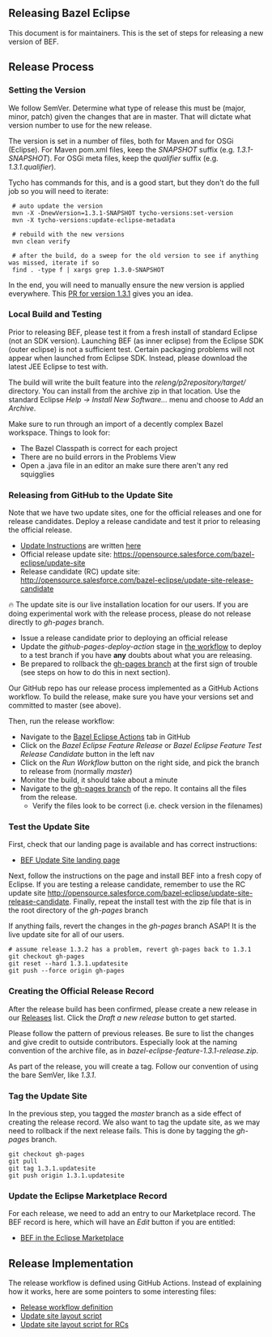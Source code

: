 ## Releasing Bazel Eclipse

This document is for maintainers.
This is the set of steps for releasing a new version of BEF.

## Release Process

### Setting the Version

We follow SemVer.
Determine what type of release this must be (major, minor, patch) given the changes
  that are in master.
That will dictate what version number to use for the new release.

The version is set in a number of files, both for Maven and for OSGi (Eclipse).
For Maven pom.xml files, keep the *SNAPSHOT* suffix (e.g. *1.3.1-SNAPSHOT*).
For OSGi meta files, keep the *qualifier* suffix (e.g. *1.3.1.qualifier*).

Tycho has commands for this, and is a good start, but they don't do the full job so you will need to iterate:
```
 # auto update the version
 mvn -X -DnewVersion=1.3.1-SNAPSHOT tycho-versions:set-version
 mvn -X tycho-versions:update-eclipse-metadata

 # rebuild with the new versions
 mvn clean verify

 # after the build, do a sweep for the old version to see if anything was missed, iterate if so
 find . -type f | xargs grep 1.3.0-SNAPSHOT
```

In the end, you will need to manually ensure the new version is applied everywhere.
This [PR for version 1.3.1](https://github.com/salesforce/bazel-eclipse/pull/225/files)
  gives you an idea.


### Local Build and Testing

Prior to releasing BEF, please test it from a fresh install of standard Eclipse (not an SDK version).
Launching BEF (as inner eclipse) from the Eclipse SDK (outer eclipse) is not a sufficient test.
Certain packaging problems will not appear when launched from Eclipse SDK.
Instead, please download the latest JEE Eclipse to test with.

The build will write the built feature into the _releng/p2repository/target/_ directory.
You can install from the archive zip in that location.
Use the standard Eclipse _Help -> Install New Software..._ menu and choose to _Add_ an _Archive_.

Make sure to run through an import of a decently complex Bazel workspace.
Things to look for:
- The Bazel Classpath is correct for each project
- There are no build errors in the Problems View
- Open a .java file in an editor an make sure there aren't any red squigglies

### Releasing from GitHub to the Update Site

Note that we have two update sites, one for the official releases and one for release candidates.
Deploy a release candidate and test it prior to releasing the official release.

- [Update Instructions](https://opensource.salesforce.com/bazel-eclipse/) are written [here](https://github.com/salesforce/bazel-eclipse/blob/master/.github/update-site-index.html)
- Official release update site: https://opensource.salesforce.com/bazel-eclipse/update-site
- Release candidate (RC) update site: http://opensource.salesforce.com/bazel-eclipse/update-site-release-candidate

:fire: The update site is our live installation location for our users. If you are doing
experimental work with the release process, please do not release directly to _gh-pages_
branch.

- Issue a release candidate prior to deploying an official release
- Update the _github-pages-deploy-action_ stage in
[the workflow](../../.github/workflows/build-release-deploy.yml) to deploy to a test
branch if you have **any** doubts about what you are releasing.
- Be prepared to rollback the [gh-pages branch](https://github.com/salesforce/bazel-eclipse/tree/gh-pages)
at the first sign of trouble (see steps on how to do this in next section).

Our GitHub repo has our release process implemented as a GitHub Actions workflow.
To build the release, make sure you have your versions set and committed to master (see above).

Then, run the release workflow:
 - Navigate to the [Bazel Eclipse Actions](https://github.com/salesforce/bazel-eclipse/actions) tab in GitHub
 - Click on the _Bazel Eclipse Feature Release_ or _Bazel Eclipse Feature Test Release Candidate_ button in the left nav
 - Click on the _Run Workflow_ button on the right side, and pick the branch to release from (normally _master_)
 - Monitor the build, it should take about a minute
 - Navigate to the [gh-pages branch](https://github.com/salesforce/bazel-eclipse/tree/gh-pages) of the repo. It contains all the files from the release.
   - Verify the files look to be correct (i.e. check version in the filenames)

### Test the Update Site

First, check that our landing page is available and has correct instructions:

- [BEF Update Site landing page](https://opensource.salesforce.com/bazel-eclipse/)

Next, follow the instructions on the page and install BEF into a fresh copy of Eclipse.
If you are testing a release candidate, remember to use the RC update site http://opensource.salesforce.com/bazel-eclipse/update-site-release-candidate.
Finally, repeat the install test with the zip file that is in the root directory of the *gh-pages* branch

If anything fails, revert the changes in the _gh-pages_ branch ASAP!
It is the live update site for all of our users.

```
# assume release 1.3.2 has a problem, revert gh-pages back to 1.3.1
git checkout gh-pages
git reset --hard 1.3.1.updatesite
git push --force origin gh-pages
```

### Creating the Official Release Record

After the release build has been confirmed, please create a new release in our
  [Releases](https://github.com/salesforce/bazel-eclipse/releases) list.
Click the _Draft a new release_ button to get started.

Please follow the pattern of previous releases.
Be sure to list the changes and give credit to outside contributors.
Especially look at the naming convention of the archive file, as in _bazel-eclipse-feature-1.3.1-release.zip_.

As part of the release, you will create a tag.
Follow our convention of using the bare SemVer, like _1.3.1_.

### Tag the Update Site

In the previous step, you tagged the _master_ branch as a side effect of creating the release record.
We also want to tag the update site, as we may need to rollback if the next release fails.
This is done by tagging the _gh-pages_ branch.

```
git checkout gh-pages
git pull
git tag 1.3.1.updatesite
git push origin 1.3.1.updatesite
```

### Update the Eclipse Marketplace Record

For each release, we need to add an entry to our Marketplace record.
The BEF record is here, which will have an _Edit_ button if you are entitled:

- [BEF in the Eclipse Marketplace](https://marketplace.eclipse.org/content/bazel-eclipse-feature)

## Release Implementation

The release workflow is defined using GitHub Actions.
Instead of explaining how it works, here are some pointers to some interesting files:

- [Release workflow definition](../../.github/workflows/build-release-deploy.yml)
- [Update site layout script](../../.github/create-update-site.sh)
- [Update site layout script for RCs](../../.github/create-update-site-rc.sh)
